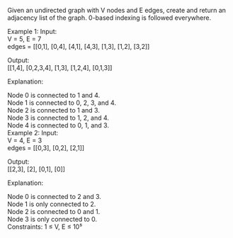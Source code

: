 Given an undirected graph with V nodes and E edges, create and return an adjacency list of the graph. 0-based indexing is followed everywhere. </br>

Example 1:
Input: </br> V = 5, E = 7 </br> edges = [[0,1], [0,4], [4,1], [4,3], [1,3], [1,2], [3,2]] </br>

Output: </br> [[1,4], [0,2,3,4], [1,3], [1,2,4], [0,1,3]] </br>

Explanation: </br>

Node 0 is connected to 1 and 4. </br>
Node 1 is connected to 0, 2, 3, and 4. </br>
Node 2 is connected to 1 and 3. </br>
Node 3 is connected to 1, 2, and 4. </br>
Node 4 is connected to 0, 1, and 3. </br>
Example 2:
Input: </br> V = 4, E = 3 </br> edges = [[0,3], [0,2], [2,1]] </br>

Output: </br> [[2,3], [2], [0,1], [0]] </br>

Explanation: </br>

Node 0 is connected to 2 and 3. </br>
Node 1 is only connected to 2. </br>
Node 2 is connected to 0 and 1. </br>
Node 3 is only connected to 0. </br>
Constraints:
1 ≤ V, E ≤ 10⁵ </br>